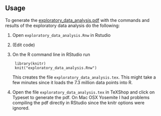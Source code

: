 Usage
----

To generate the [exploratory_data_analysis.pdf](exploratory_data_analysis.pdf) with the commands and results of the exploratory data analysis do the following:

1. Open `exploratory_data_analysis.Rnw` in Rstudio
1. (Edit code)
1. On the R command line in RStudio run
		
		library(knitr)
		knit("exploratory_data_analysis.Rnw")

	This creates the file `exploratory_data_analysis.tex`. This might take a few minutes since it loads the 7.3 million data points into R.

1. Open the file `exploratory_data_analysis.tex` in TeXShop and click on Typeset to generate the pdf. On Mac OSX Yosemite I had problems compiling the pdf directly in RStudio since the knitr options were ignored.
